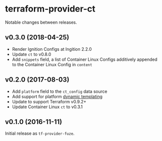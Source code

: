 # terraform-provider-ct

Notable changes between releases.

## v0.3.0 (2018-04-25)

* Render Ignition Configs at Ingition 2.2.0
* Update `ct` to v0.8.0
* Add `snippets` field, a list of Container Linux Configs additively appended to the Container Linux Config in `content`

## v0.2.0 (2017-08-03)

* Add `platform` field to the `ct_config` data source
* Add support for platform [dynamic templating](https://coreos.com/os/docs/latest/dynamic-data.html)
* Update to support Terraform v0.9.2+
* Update Container Linux `ct` to v0.3.1

## v0.1.0 (2016-11-11)

Initial release as `tf-provider-fuze`.
